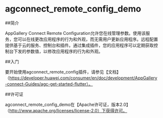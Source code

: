 # agconnect_remote_config_demo

##简介

AppGallery Connect Remote Configuration允许您在线管理参数。使用该服务，您可以在线更改应用程序的行为和外观，而无需用户更新应用程序。远程配置提供基于云的服务、控制台和插件。通过集成插件，您的应用程序可以定期获取控制台下发的参数值，以修改应用程序的行为和外观。

##入门

要开始使用agconnect_remote_config插件，请参见【文档】（https://developer.huawei.com/consumer/en/doc/development/AppGallery-connect-Guides/agc-get-started-flutter）。

##许可证

agconnect_remote_config_demo在【Apache许可证，版本2.0】（http://www.apache.org/licenses/license-2.0）下获得许可。

